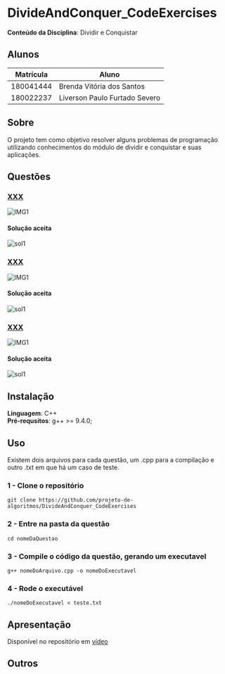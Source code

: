 # DivideAndConquer_CodeExercises

**Conteúdo da Disciplina**: Dividir e Conquistar<br>

## Alunos
|Matrícula | Aluno |
| -- | -- |
| 180041444  |  Brenda Vitória dos Santos |
| 180022237  |  Liverson Paulo Furtado Severo |

## Sobre 
O projeto tem como objetivo resolver alguns problemas de programação utilizando conhecimentos do módulo de dividir e conquistar e suas aplicações.

## Questões
### [XXX](https://codeforces.com/problemset/problem/)
![IMG1]()

#### Solução aceita
![sol1]()

### [XXX](https://codeforces.com/problemset/problem/)
![IMG1]()

#### Solução aceita
![sol1]()

### [XXX](https://codeforces.com/problemset/problem/)
![IMG1]()

#### Solução aceita
![sol1]()

## Instalação 
**Linguagem**: C++  
**Pré-requsitos**: g++ >= 9.4.0;

## Uso
Existem dois arquivos para cada questão, um .cpp para a compilação e outro .txt em que há um caso de teste.

### 1 - Clone o repositório
```
git clone https://github.com/projeto-de-algoritmos/DivideAndConquer_CodeExercises
```
### 2 - Entre na pasta da questão
```
cd nomeDaQuestao
```
### 3 - Compile o código da questão, gerando um executavel
```
g++ nomeDoArquivo.cpp -o nomeDoExecutavel
```
### 4 - Rode o executável
```
./nomeDoExecutavel < teste.txt
```
## Apresentação
Disponível no repositório em [vídeo](XXX.mp4)

## Outros 
